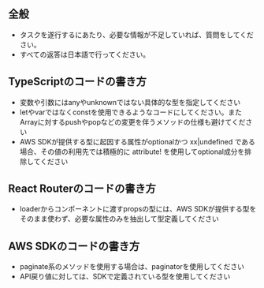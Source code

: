 ## 全般
* タスクを遂行するにあたり、必要な情報が不足していれば、質問をしてください。
* すべての返答は日本語で行ってください。

## TypeScriptのコードの書き方
* 変数や引数にはanyやunknownではない具体的な型を指定してください
* letやvarではなくconstを使用できるようなコードにしてください。またArrayに対するpushやpopなどの変更を伴うメソッドの仕様も避けてください
* AWS SDKが提供する型に起因する属性がoptionalかつ xx|undefined である場合、その値の利用先では積極的に attribute! を使用してoptional成分を排除してください

## React Routerのコードの書き方
* loaderからコンポーネントに渡すpropsの型には、AWS SDKが提供する型をそのまま使わず、必要な属性のみを抽出して型定義してください

## AWS SDKのコードの書き方
* paginate系のメソッドを使用する場合は、paginatorを使用してください
* API戻り値に対しては、SDKで定義されている型を使用してください
